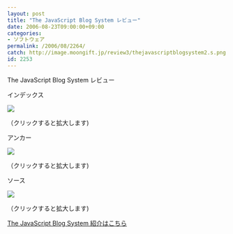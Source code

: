 ```yaml
---
layout: post
title: "The JavaScript Blog System レビュー"
date: 2006-08-23T09:00:00+09:00
categories:
- ソフトウェア
permalink: /2006/08/2264/
catch: http://image.moongift.jp/review3/thejavascriptblogsystem2.s.png
id: 2253
---
```

The JavaScript Blog System レビュー  
<!--more-->

インデックス

  

[![](http://image.moongift.jp/review3/thejavascriptblogsystem1.s.png)](http://image.moongift.jp/review3/thejavascriptblogsystem1.png)  
  
（クリックすると拡大します)

  

アンカー

  

[![](http://image.moongift.jp/review3/thejavascriptblogsystem2.s.png)](http://image.moongift.jp/review3/thejavascriptblogsystem2.png)  
  
（クリックすると拡大します)

  

ソース

  

[![](http://image.moongift.jp/review3/thejavascriptblogsystem3.s.png)](http://image.moongift.jp/review3/thejavascriptblogsystem3.png)  
  
（クリックすると拡大します)

  

[The JavaScript Blog System 紹介はこちら](http://oss.moongift.jp/intro/i-2262.html)

